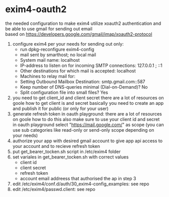 # exim4-oauth2

the needed configuration to make exim4 utilize xoauth2 authentication and be able to use gmail for sending out email  
based on https://developers.google.com/gmail/imap/xoauth2-protocol

1. configure exim4 per your needs
   for sending out only:
   - run dpkg-reconfigure exim4-config
   - mail sent by smarthost; no local mail
   - System mail name: localhost
   - IP-address to listen on for incoming SMTP connections: 127.0.0.1 ; ::1
   - Other destinations for which mail is accepted: localhost
   - Machines to relay mail for: <leave this blank>
   - Setting Outbound Mailbox Destination: smtp.gmail.com::587
   - Keep number of DNS-queries minimal (Dial-on-Demand)? No
   - Split configuration file into small files? Yes
2. you need to get client_id and client secret
  there are a lot of resources on goole how to get client is and secret
  basically you need to create an app and publish it for public (or only for your user)
3. generate refresh token in oauth playground:
  there are a lot of resources on goole how to do this also
  make sure to use your client id and secret in oauth playground
  select "https://mail.google.com/" as scope (you can use sub categories like read-only or send-only scope depending on your needs)
4. authorize your app with desired gmail account to give app api access to your account and to recieve refresh token
5. put get_bearer_tocken.sh script in /etc/exim4 folder
6. set variales in get_bearer_tocken.sh with correct values
   - client id
   - client secret
   - refresh token
   - account email addreess that authorised the ap in step 3
7. edit /etc/exim4/conf.d/auth/30_exim4-config_examples: see repo
8. edit /etc/exim4/passwd.client: see repo
